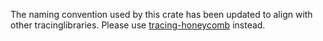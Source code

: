 The naming convention used by this crate has been updated to align with other tracinglibraries.
Please use [tracing-honeycomb](https://crates.io/crates/tracing-honeycomb) instead.

